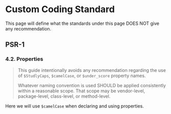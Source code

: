 # Custom Coding Standard

This page will define what the standards under this page DOES NOT give any recommendation.

## PSR-1

### 4.2. Properties

>This guide intentionally avoids any recommendation regarding the use of
>`$StudlyCaps`, `$camelCase`, or `$under_score` property names.
>
>Whatever naming convention is used SHOULD be applied consistently within a
reasonable scope. That scope may be vendor-level, package-level, class-level,
or method-level.

Here we will use `$camelCase` when declaring and using properties.

